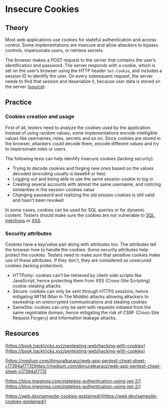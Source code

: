 # Insecure Cookies

## Theory

Most web applications use cookies for stateful authentication and access control. Some implementations are insecure and allow attackers to bypass controls, impersonate users, or retrieve secrets.

The browser makes a POST request to the server that contains the user’s identification and password. The server responds with a cookie, which is set on the user’s browser using the HTTP header `Set-Cookie`, and includes a session ID to identify the user. On every subsequent request, the server needs to find that session and deserialize it, because user data is stored on the server ([source](https://blog.imaginea.com/stateless-authentication-using-jwt-2/)).

## Practice

### Cookies creation and usage

First of all, testers need to analyze the cookies used by the application. Instead of using random values, some implementations encode intelligible values like usernames, roles, secrets and so on. Since cookies are stored in the browser, attackers could decode them, encode different values and try to impersonate roles or users.

The following tests can help identify insecure cookies (lacking security).

* Trying to decode cookies and forging new ones based on the values decoded (encoding usually is base64 or hex)
* Logging out and being able to use the same session-cookie to log in
* Creating several accounts with almost the same username, and noticing similarities in the session-cookies value
* Changing password and realizing the old session cookies is still valid and hasn't been revoked

In some cases, cookies can be used for SQL queries or for dynamic content. Testers should make sure the cookies are not vulnerable to [SQL injections](../../web/inputs/sqli.md) or [XSS](../../web/inputs/xss.md).

### Security attributes

Cookies have a key/value pair along with attributes too. The attributes tell the browser how to handle the cookies. Some security attributes help protect the cookies. Testers need to make sure that sensitive cookies make use of these attributes. If they don't, they are considered as unsecured cookies (lacking protection).

* HTTPonly: cookies can't be retrieved by client-side scripts like JavaScript, hence protecting them from XSS (Cross-Site Scripting) cookie-stealing attacks
* Secure: cookies can only be sent through HTTPS sessions, hence mitigating MITM (Man In The Middle) attacks allowing attackers to eavesdrop on unencrypted communications and stealing cookies
* SameSite: cookies can only be sent with requests initiated from the same registrable domain, hence mitigating the risk of CSRF (Cross-Site Request Forgery) and Information leakage attacks.

## Resources

[https://book.hacktricks.xyz/pentesting-web/hacking-with-cookies](https://book.hacktricks.xyz/pentesting-web/hacking-with-cookies)

[https://medium.com/@muratkaraoz/web-app-pentest-cheat-sheet-c17394af773](https://medium.com/@muratkaraoz/web-app-pentest-cheat-sheet-c17394af773)

[https://blog.imaginea.com/stateless-authentication-using-jwt-2/](https://blog.imaginea.com/stateless-authentication-using-jwt-2/)

[https://web.dev/samesite-cookies-explained/](https://web.dev/samesite-cookies-explained/)
